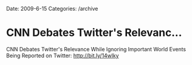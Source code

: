 Date: 2009-6-15
Categories: /archive

# CNN Debates Twitter's Relevanc...

CNN Debates Twitter's Relevance While Ignoring Important World Events Being Reported on Twitter: <a href="http://bit.ly/14wIky" rel="nofollow">http://bit.ly/14wIky</a>
